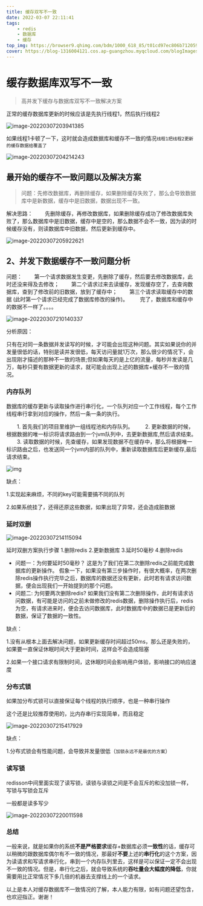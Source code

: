 ```yaml
---
title: 缓存双写不一致
date: 2022-03-07 22:11:41
tags:
    - redis 
    - 数据库
    - 缓存
top_img: https://browser9.qhimg.com/bdm/1000_618_85/t01cd97ec806b712059.jpg
cover: https://blog-1316004121.cos.ap-guangzhou.myqcloud.com/blogImages/IMG_20200815_115413.jpg/
---
```

# 缓存数据库双写不一致

> 高并发下缓存与数据库双写不一致解决方案

正常的缓存数据库更新的时候应该是先执行线程1，然后执行线程2

![image-20220307203941385](https://blog-1316004121.cos.ap-guangzhou.myqcloud.com/blogImages/image-20220307203941385.png)

如果线程1卡顿了一下，这时就会造成数据库和缓存不一致的情况`线程1把线程2更新的缓存数据给覆盖了`

![image-20220307204214243](https://blog-1316004121.cos.ap-guangzhou.myqcloud.com/blogImages/image-20220307204214243.png)

## 最开始的缓存不一致问题以及解决方案

> 问题：先修改数据库，再删除缓存，如果删除缓存失败了，那么会导致数据库中是新数据，缓存中是旧数据，数据出现不一致。

解决思路：
　　先删除缓存，再修改数据库，如果删除缓存成功了修改数据库失败了，那么数据库中是旧数据，缓存中是空的，那么数据不会不一致，因为读的时候缓存没有，则读数据库中旧数据，然后更新到缓存中。

![image-20220307205922621](https://blog-1316004121.cos.ap-guangzhou.myqcloud.com/blogImages/image-20220307205922621.png)

## **2、并发下数据缓存不一致问题分析**

问题：
　　第一个请求数据发生变更，先删除了缓存，然后要去修改数据库，此时还没来得及去修改；
　　第二个请求过来去读缓存，发现缓存空了，去查询数据库，查到了修改前的旧数据，放到了缓存中；
　　第三个请求读取缓存中的数据 (此时第一个请求已经完成了数据库修改的操作)。
　　完了，数据库和缓存中的数据不一样了。。。。

![image-20220307210140337](https://blog-1316004121.cos.ap-guangzhou.myqcloud.com/blogImages/image-20220307210140337.png)

分析原因：

只有在对同一条数据并发读写的时候，才可能会出现这种问题。其实如果说你的并发量很低的话，特别是读并发很低，每天访问量就1万次，那么很少的情况下，会出现刚才描述的那种不一致的场景;但如果每天的是上亿的流量，每秒并发读是几万，每秒只要有数据更新的请求，就可能会出现上述的数据库+缓存不一致的情况。

### 内存队列

数据库的缓存更新与读取操作进行串行化，一个队列对应一个工作线程，每个工作线程串行拿到对应的操作，然后一条一条的执行。

  　　1. 首先我们的项目里维护一组线程池和内存队列。
  　　2. 更新数据的时候，根据数据的唯一标识将请求路由到一个jvm队列中，去更新数据库,然后请求结束。
  　　3. 读取数据的时候，先查缓存，如果发现数据不在缓存中，那么将根据唯一标识路由之后，也发送同一个jvm内部的队列中，重新读取数据库后更新缓存,最后请求结束。

![img](https://blog-1316004121.cos.ap-guangzhou.myqcloud.com/blogImages/1363214-20190929191217957-1916614649.png)

缺点：

1.实现起来麻烦，不同的key可能需要搞不同的队列

2.如果系统挂了，还得还原这些数据，如果出现了异常，还会造成脏数据

### 延时双删

![image-20220307214115094](https://blog-1316004121.cos.ap-guangzhou.myqcloud.com/blogImages/image-20220307214115094.png)

延时双删方案执行步骤
1.删除redis
2.更新数据库
3.延时50毫秒
4.删除redis

- 问题一：为何要延时50毫秒？
  这是为了我们在第二次删除redis之前能完成数据库的更新操作。
  假象一下，如果没有第三步操作时，有很大概率，在两次删除redis操作执行完毕之后，数据库的数据还没有更新，此时若有请求访问数据，便会出现我们一开始提到的那个问题。
- 问题二: 为何要两次删除redis?
  如果我们没有第二次删除操作，此时有请求访问数据，有可能是访问的之前未做修改的redis数据，删除操作执行后，redis为空，有请求进来时，便会去访问数据库，此时数据库中的数据已是更新后的数据，保证了数据的一致性。

缺点：

1.没有从根本上面去解决问题，如果更新缓存时间超过50ms，那么还是失败的，如果要一直保证休眠时间大于更新时间，这样会不会造成阻塞

2.如果一个接口请求有限制时间，这休眠时间会影响用户体验，影响接口的响应速度

### 分布式锁

如果加分布式锁可以直接保证每个线程的执行顺序，也是一种串行操作

这个还是比较推荐使用的，比内存串行实现简单，而且稳定

![image-20220307215417929](https://blog-1316004121.cos.ap-guangzhou.myqcloud.com/blogImages/image-20220307215417929.png)

缺点：

1.分布式锁会有性能问题，会导致并发量很低（`加锁永远不是最优的方案`）

### 读写锁

redisson中间里面实现了读写锁，读锁与读锁之间是不会互斥的和没加锁一样，写锁与写锁会互斥

一般都是读多写少

![image-20220307220011598](https://blog-1316004121.cos.ap-guangzhou.myqcloud.com/blogImages/image-20220307220011598.png)

### 总结

一般来说，就是如果你的系统**不是严格要求**缓存+数据库必须**一致性**的话，缓存可以稍微的跟数据库偶尔有不一致的情况，那最好**不要**上述的**串行化**的这个方案，因为读请求和写请求串行化，串到一个内存队列里去，这样是可以保证一定不会出现不一致的情况。但是，串行化之后，就会导致系统的**吞吐量会大幅度的降低**，你就需要用比正常情况下多几倍的机器去支撑线上的一个请求。

以上是本人对缓存数据库不一致情况的了解，本人能力有限，如有问题还望包含，也欢迎指正。谢谢！